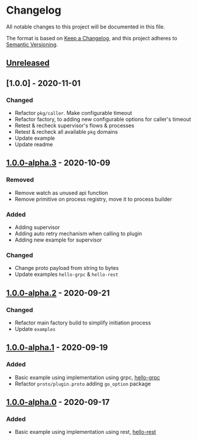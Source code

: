 # Changelog
All notable changes to this project will be documented in this file.

The format is based on [Keep a Changelog](https://keepachangelog.com/en/1.0.0/),
and this project adheres to [Semantic Versioning](https://semver.org/spec/v2.0.0.html).

## [Unreleased]

## [1.0.0] - 2020-11-01

### Changed
- Refactor `pkg/caller`.  Make configurable timeout
- Refactor factory, to adding new configurable options for caller's timeout
- Retest & recheck supervisor's flows & processes
- Retest & recheck all available `pkg` domains
- Update example
- Update readme

## [1.0.0-alpha.3] - 2020-10-09
### Removed
- Remove watch as unused api function
- Remove primitive on process registry, move it to process builder

### Added
- Adding supervisor 
- Adding auto retry mechanism when calling to plugin 
- Adding new example for supervisor

### Changed
- Change proto payload from string to bytes
- Update examples `hello-grpc` & `hello-rest`

## [1.0.0-alpha.2] - 2020-09-21
### Changed 
- Refactor main factory build to simplify initiation process
- Update `examples`

## [1.0.0-alpha.1] - 2020-09-19
### Added
- Basic example using implementation using grpc, [hello-grpc](https://github.com/quadroops/goplugin/tree/master/examples/basic/hello-grpc)
- Refactor `proto/plugin.proto` adding `go_option` package

## [1.0.0-alpha.0] - 2020-09-17
### Added
- Basic example using implementation using rest, [hello-rest](https://github.com/quadroops/goplugin/tree/master/examples/basic/hello-rest)

[Unreleased]: https://github.com/quadroops/goplugin/compare/v1.0.0-alpha.2...HEAD
[1.0.0-alpha.3]: https://github.com/quadroops/goplugin/compare/v1.0.0-alpha.2...v1.0.0-alpha.3
[1.0.0-alpha.2]: https://github.com/quadroops/goplugin/compare/v1.0.0-alpha.1...v1.0.0-alpha.2
[1.0.0-alpha.1]: https://github.com/quadroops/goplugin/compare/v1.0.0-alpha.0...v1.0.0-alpha.1
[1.0.0-alpha.0]: https://github.com/quadroops/goplugin/releases/tag/v1.0.0-alpha.0
